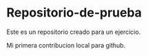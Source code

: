 # Repositorio-de-prueba
Este es un repositorio creado para un ejercicio.

Mi primera contribucion local para github.
